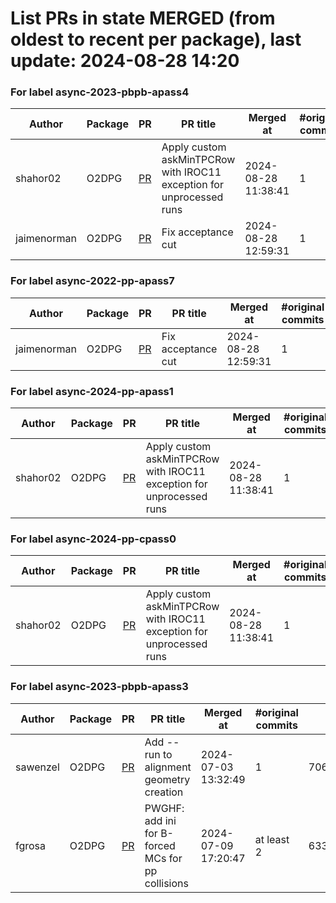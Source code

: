 # List PRs in state MERGED (from oldest to recent per package), last update: 2024-08-28 14:20 


### For label async-2023-pbpb-apass4

| Author | Package | PR | PR title | Merged at | #original commits | Merge commit |
| --- | --- | --- | --- | --- | --- | --- |
| shahor02 | O2DPG | [PR](https://github.com/AliceO2Group/O2DPG/pull/1736) | Apply custom askMinTPCRow with IROC11 exception for unprocessed runs | 2024-08-28 11:38:41 | 1 | fd832bd3c2073561b2e2f6865aac0a0defcef03f |
| jaimenorman | O2DPG | [PR](https://github.com/AliceO2Group/O2DPG/pull/1704) | Fix acceptance cut | 2024-08-28 12:59:31 | 1 | 1701ebeb5ab45778d4a910c4951fed0ba83a0172 |


### For label async-2022-pp-apass7

| Author | Package | PR | PR title | Merged at | #original commits | Merge commit |
| --- | --- | --- | --- | --- | --- | --- |
| jaimenorman | O2DPG | [PR](https://github.com/AliceO2Group/O2DPG/pull/1704) | Fix acceptance cut | 2024-08-28 12:59:31 | 1 | 1701ebeb5ab45778d4a910c4951fed0ba83a0172 |


### For label async-2024-pp-apass1

| Author | Package | PR | PR title | Merged at | #original commits | Merge commit |
| --- | --- | --- | --- | --- | --- | --- |
| shahor02 | O2DPG | [PR](https://github.com/AliceO2Group/O2DPG/pull/1736) | Apply custom askMinTPCRow with IROC11 exception for unprocessed runs | 2024-08-28 11:38:41 | 1 | fd832bd3c2073561b2e2f6865aac0a0defcef03f |


### For label async-2024-pp-cpass0

| Author | Package | PR | PR title | Merged at | #original commits | Merge commit |
| --- | --- | --- | --- | --- | --- | --- |
| shahor02 | O2DPG | [PR](https://github.com/AliceO2Group/O2DPG/pull/1736) | Apply custom askMinTPCRow with IROC11 exception for unprocessed runs | 2024-08-28 11:38:41 | 1 | fd832bd3c2073561b2e2f6865aac0a0defcef03f |


### For label async-2023-pbpb-apass3

| Author | Package | PR | PR title | Merged at | #original commits | Merge commit |
| --- | --- | --- | --- | --- | --- | --- |
| sawenzel | O2DPG | [PR](https://github.com/AliceO2Group/O2DPG/pull/1686) | Add --run to alignment geometry creation | 2024-07-03 13:32:49 | 1 | 706946e78cd3359896402df6a88d1de80001e609 |
| fgrosa | O2DPG | [PR](https://github.com/AliceO2Group/O2DPG/pull/1693) | PWGHF: add ini for B-forced MCs for pp collisions | 2024-07-09 17:20:47 | at least 2 | 633ed6726bfaa3ef185e69e2325ead380a568c38 |
